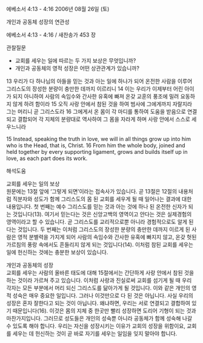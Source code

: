 에베소서 4:13 - 4:16 
2006년 08월 26일 (토)

개인과 공동체 성장의 연관성



에베소서 4:13 - 4:16 / 새찬송가 453 장


관찰질문
- 교회를 세우는 일에 따르는 두 가지 보상은 무엇입니까? 
- 개인과 공동체의 영적 성장은 어떤 상관관계가 있습니까?

13 우리가 다 하나님의 아들을 믿는 것과 아는 일에 하나가 되어 온전한 사람을 이루어 그리스도의 장성한 분량이 충만한 데까지 이르리니 14 이는 우리가 이제부터 어린 아이가 되지 아니하여 사람의 속임수와 간사한 유혹에 빠져 온갖 교훈의 풍조에 밀려 요동하지 않게 하려 함이라 15 오직 사랑 안에서 참된 것을 하여 범사에 그에게까지 자랄지라 그는 머리니 곧 그리스도라 16 그에게서 온 몸이 각 마디를 통하여 도움을 받음으로 연결되고 결합되어 각 지체의 분량대로 역사하여 그 몸을 자라게 하며 사랑 안에서 스스로 세우느니라 

15  Instead, speaking the truth in love, we will in all things grow up into him who is the Head, that is, Christ. 16  From him the whole body, joined and held together by every supporting ligament, grows and builds itself up in love, as each part does its work.

해석도움





교회를 세우는 일의 보상  
원문에는 13절 앞에 ‘그렇게 되면’이라는 접속사가 있습니다. 곧 13절은 12절의 내용처럼 직분자와 성도가 함께 그리스도의 몸 된 교회를 세우게 될 때 일어나는 결과에 대한 내용입니다. 첫 번째는 예수 그리스도를 믿는 것과 아는 것에 하나 된 온전한 신자가 되는 것입니다(13). 여기서 믿는다는 것은 신앙고백의 영역이고 안다는 것은 실제경험의 영역이라고 할 수 있습니다. 곧 그리스도를 교리적으로뿐 아니라 경험적으로도 알게 된다는 것입니다. 두 번째는 이처럼 그리스도의 장성한 분량의 충만한 데까지 이르게 된 사람은 영적 분별력을 가지게 되어 사람의 속임수와 간사한 유혹에 빠지지 않고, 온갖 헛된 가르침의 풍랑 속에서도 흔들리지 않게 되는 것입니다(14). 이처럼 참된 교회를 세우는 일에 헌신하는 것에는 충분한 보상이 있습니다.   

개인과 공동체의 성장  
교회를 세우는 사람의 올바른 태도에 대해 15절에서는 간단하게 사랑 안에서 참된 것을 하는 것이라 가르쳐 주고 있습니다. 이처럼 사랑과 진실로써 교회를 섬기게 될 때 우리 각자는 모든 부분에서 머리 되신 그리스도를 닮아가게 될 것입니다. 이와 같은 개인의 영적 성숙은 매우 중요한 일입니다. 그러나 이것만으로 다 된 것은 아닙니다. 사실 우리의 성장은 혼자 잘한다고 되는 것이 아닙니다. 왜냐하면, 우리는 서로 연결되고 결합하여 있기 때문입니다(16). 이것은 몸의 지체 중 한곳만 빨리 성장하면 도리어 기형이 되는 것과 마찬가지입니다. 그러므로 성도들은 개인의 성숙뿐 아니라 공동체가 함께 성숙해 나갈 수 있도록 해야 합니다. 우리는 자신을 성장시키는 이유가 교회의 성장을 위함이요, 교회를 세우는 데 헌신하는 것이 곧 바로 자기를 세우는 일임을 잊지 말아야 합니다.